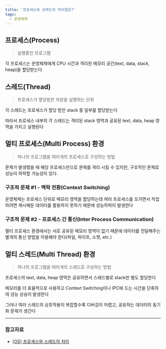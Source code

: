 ```yaml
---
title: '프로세스와 쓰레드의 차이점은?'
tags:
  - 운영체제
---
```


## 프로세스(Process)

> 실행중인 프로그램

각 프로세스는 운영체제에게 CPU 시간과 격리된 메모리 공간(text, data, stack, heap)을 할당받는다

## 스레드(Thread)

> 프로세스가 할당받은 자원을 실행하는 단위

각 스레드는 프로세스가 할당 받은 stack 중 일부를 할당받는다

따라서 프로세스 내부의 각 스레드는 격리된 stack 영역과 공유된 text, data, heap 영역을 가지고 실행된다

## 멀티 프로세스(Multi Process) 환경

> 하나의 프로그램을 여러개의 프로세스로 구성하는 방법

문제가 발생했을 때 해당 프로세스만으로 문제를 격리 시킬 수 있지만, 구조적인 문제로 성능이 하락할 가능성이 있다.

### 구조적 문제 #1 - 맥락 전환(Context Switching)

운영체제는 프로세스 단위로 메모리 영역을 할당하는데 여러 프로세스를 오가면서 작업하려면 캐시해둔 데이터를 활용하지 못하기 때문에 성능하락이 발생한다

### 구조적 문제 #2 - 프로세스 간 통신(Inter Process Communication)

멀티 프로세스 환경에서는 서로 공유된 메모리 영역이 없기 때문에 데이터를 전달해주는 별개의 통신 방법을 이용해야 한다(파일, 파이프, 소켓, etc.)

## 멀티 스레드(Multi Thread) 환경

> 하나의 프로그램을 여러개의 스레드로 구성하는 방법

프로세스의 text, data, heap 영역은 공유하면서 스레드별로 stack만 별도 할당한다

메모리를 더 효율적으로 사용하고 Context Switching이나 IPC에 드는 시간을 단축하여 성능 상승이 발생한다

그러나 여러 스레드의 상호작용이 복잡할수록 디버깅이 어렵고, 공유하는 데이터의 동기화 문제가 생긴다

---

### 참고자료

- [[OS] 프로세스와 스레드의 차이](https://gmlwjd9405.github.io/2018/09/14/process-vs-thread.html)
